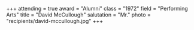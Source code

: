 +++
attending  = true
award      = "Alumni"
class      = "1972"
field      = "Performing Arts"
title      = "David McCullough"
salutation = "Mr."
photo      = "recipients/david-mccullough.jpg"
+++
